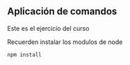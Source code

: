 ## Aplicación de comandos

Este es el ejercicio del curso

Recuerden instalar los modulos de node

```
npm install
```
